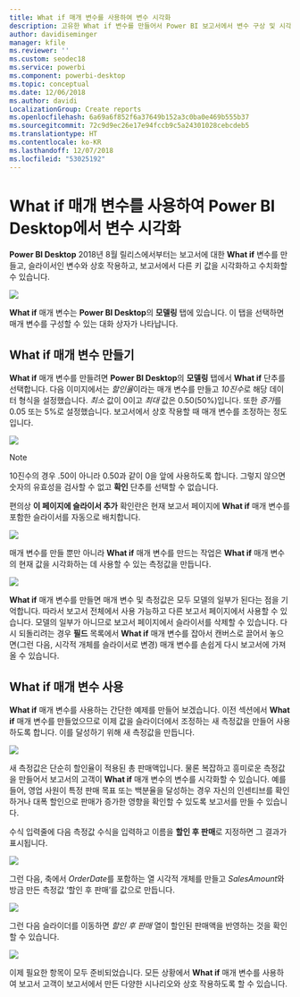 ```yaml
---
title: What if 매개 변수를 사용하여 변수 시각화
description: 고유한 What if 변수를 만들어서 Power BI 보고서에서 변수 구상 및 시각화
author: davidiseminger
manager: kfile
ms.reviewer: ''
ms.custom: seodec18
ms.service: powerbi
ms.component: powerbi-desktop
ms.topic: conceptual
ms.date: 12/06/2018
ms.author: davidi
LocalizationGroup: Create reports
ms.openlocfilehash: 6a69a6f852f6a37649b152a3c0ba0e469b555b37
ms.sourcegitcommit: 72c9d9ec26e17e94fccb9c5a24301028cebcdeb5
ms.translationtype: HT
ms.contentlocale: ko-KR
ms.lasthandoff: 12/07/2018
ms.locfileid: "53025192"
---
```

# <a name="create-and-use-a-what-if-parameter-to-visualize-variables-in-power-bi-desktop"></a>What if 매개 변수를 사용하여 Power BI Desktop에서 변수 시각화
**Power BI Desktop** 2018년 8월 릴리스에서부터는 보고서에 대한 **What if** 변수를 만들고, 슬라이서인 변수와 상호 작용하고, 보고서에서 다른 키 값을 시각화하고 수치화할 수 있습니다.

![](media/desktop-what-if/what-if_01.png)

**What if** 매개 변수는 **Power BI Desktop**의 **모델링** 탭에 있습니다. 이 탭을 선택하면 매개 변수를 구성할 수 있는 대화 상자가 나타납니다.

## <a name="creating-a-what-if-parameter"></a>What if 매개 변수 만들기
**What if** 매개 변수를 만들려면 **Power BI Desktop**의 **모델링** 탭에서 **What if** 단추를 선택합니다. 다음 이미지에서는 *할인율*이라는 매개 변수를 만들고 *10진수*로 해당 데이터 형식을 설정했습니다. *최소* 값이 0이고 *최대* 값은 0.50(50%)입니다. 또한 *증가*를 0.05 또는 5%로 설정했습니다. 보고서에서 상호 작용할 때 매개 변수를 조정하는 정도입니다.

![](media/desktop-what-if/what-if_02.png)

> [!NOTE]
> 10진수의 경우 .50이 아니라 0.50과 같이 0을 앞에 사용하도록 합니다. 그렇지 않으면 숫자의 유효성을 검사할 수 없고 **확인** 단추를 선택할 수 없습니다.
> 
> 

편의상 **이 페이지에 슬라이서 추가** 확인란은 현재 보고서 페이지에 **What if** 매개 변수를 포함한 슬라이서를 자동으로 배치합니다.

![](media/desktop-what-if/what-if_03.png)

매개 변수를 만들 뿐만 아니라 **What if** 매개 변수를 만드는 작업은 **What if** 매개 변수의 현재 값을 시각화하는 데 사용할 수 있는 측정값을 만듭니다.

![](media/desktop-what-if/what-if_04.png)

**What if** 매개 변수를 만들면 매개 변수 및 측정값은 모두 모델의 일부가 된다는 점을 기억합니다. 따라서 보고서 전체에서 사용 가능하고 다른 보고서 페이지에서 사용할 수 있습니다. 모델의 일부가 아니므로 보고서 페이지에서 슬라이서를 삭제할 수 있습니다. 다시 되돌리려는 경우 **필드** 목록에서 **What if** 매개 변수를 잡아서 캔버스로 끌어서 놓으면(그런 다음, 시각적 개체를 슬라이서로 변경) 매개 변수를 손쉽게 다시 보고서에 가져올 수 있습니다.

## <a name="using-a-what-if-parameter"></a>What if 매개 변수 사용
**What if** 매개 변수를 사용하는 간단한 예제를 만들어 보겠습니다. 이전 섹션에서 **What if** 매개 변수를 만들었으므로 이제 값을 슬라이더에서 조정하는 새 측정값을 만들어 사용하도록 합니다. 이를 달성하기 위해 새 측정값을 만듭니다.

![](media/desktop-what-if/what-if_05.png)

새 측정값은 단순히 할인율이 적용된 총 판매액입니다. 물론 복잡하고 흥미로운 측정값을 만들어서 보고서의 고객이 **What if** 매개 변수의 변수를 시각화할 수 있습니다. 예를 들어, 영업 사원이 특정 판매 목표 또는 백분율을 달성하는 경우 자신의 인센티브를 확인하거나 대폭 할인으로 판매가 증가한 영향을 확인할 수 있도록 보고서를 만들 수 있습니다.

수식 입력줄에 다음 측정값 수식을 입력하고 이름을 **할인 후 판매**로 지정하면 그 결과가 표시됩니다.

![](media/desktop-what-if/what-if_06.png)

그런 다음, 축에서 *OrderDate*를 포함하는 열 시각적 개체를 만들고 *SalesAmount*와 방금 만든 측정값 ‘할인 후 판매’를 값으로 만듭니다.

![](media/desktop-what-if/what-if_07.png)

그런 다음 슬라이더를 이동하면 *할인 후 판매* 열이 할인된 판매액을 반영하는 것을 확인할 수 있습니다.

![](media/desktop-what-if/what-if_08.png)

이제 필요한 항목이 모두 준비되었습니다. 모든 상황에서 **What if** 매개 변수를 사용하여 보고서 고객이 보고서에서 만든 다양한 시나리오와 상호 작용하도록 할 수 있습니다.

